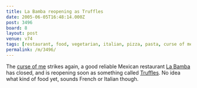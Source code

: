 ```yaml
---
title: La Bamba reopening as Truffles
date: 2005-06-05T16:48:14.000Z
post: 3496
board: 8
layout: post
venue: v74
tags: [restaurant, food, vegetarian, italian, pizza, pasta, curse of me, la bamba, truffles]
permalink: /m/3496/
---
```

The <a href="/wiki/curse+of+me">curse of me</a> strikes again, a good reliable Mexican restaurant <a href="/wiki/la+bamba">La Bamba</a> has closed, and is reopening soon as something called <a href="/wiki/truffles">Truffles</a>. No idea what kind of food yet, sounds French or Italian though.
